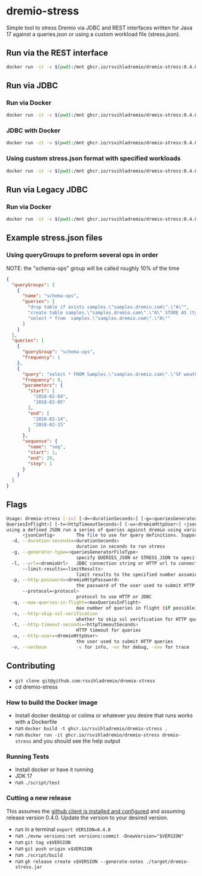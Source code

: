 # dremio-stress

Simple tool to stress Dremio via JDBC and REST interfaces written for Java 17 against a queries.json or using a custom workload file (stress.json).

## Run via the REST interface

```bash
docker run -it -v $(pwd):/mnt ghcr.io/rsvihladremio/dremio-stress:0.4.0 dremio-stress -g STRESS_JSON -u dremio -p dremio123 -l http://host.docker.internal:9047 /mnt/stress.json
```

## Run via JDBC


### Run via Docker

```bash
docker run -it -v $(pwd):/mnt ghcr.io/rsvihladremio/dremio-stress:0.4.0 dremio-stress -g QUERIES_JSON --protocol JDBC -l "jdbc:arrow-flight-sql://host.docker.internal:32010/?useEncryption=false&user=dremio&password=dremio123"  /mnt/queries.json
```

### JDBC with Docker

```bash
docker run -it -v $(pwd):/mnt ghcr.io/rsvihladremio/dremio-stress:0.4.0 dremio-stress -g QUERIES_JSON --protocol JDBC -l "jdbc:arrow-flight-sql://host.docker.internal:32010/?useEncryption=false&user=dremio&password=dremio" /mnt/queries.json
```

### Using custom stress.json format with specified workloads

```bash
docker run -it -v $(pwd):/mnt ghcr.io/rsvihladremio/dremio-stress:0.4.0 dremio-stress -g STRESS_JSON --protocol JDBC -l "jdbc:arrow-flight-sql://host.docker.internal:32010/?useEncryption=false&user=dremio&password=dremio" /mnt/stress.json
```

## Run via Legacy JDBC 


### Run via Docker

```bash
docker run -it -v $(pwd):/mnt ghcr.io/rsvihladremio/dremio-stress:0.4.0 dremio-stress -g QUERIES_JSON --protocol LegacyJDBC -l "jdbc:dremio:direct=host.docker.internal:31010;user=dremio;password=dremio123"  /mnt/queries.json
```
## Example stress.json files

### Using queryGroups to preform several ops in order

NOTE: the "schema-ops" group  will be called roughly 10% of the time

```json
{
  "queryGroups": [
	{
	  "name": "schema-ops",
	  "queries": [
        "drop table if exists samples.\"samples.dremio.com\".\"A\"",
		"create table samples.\"samples.dremio.com\".\"A\" STORE AS (type => 'iceberg') AS SELECT \"a\",\"b\" FROM (values('a', 'b')) as t(\"a\",\"b\")",
		"select * from  samples.\"samples.dremio.com\".\"A\""
	  ]
    }
  ],
  "queries": [
    {
      "queryGroup": "schema-ops",
      "frequency": 1
    },
    {
      "query": "select * FROM Samples.\"samples.dremio.com\".\"SF weather 2018-2019.csv\" where \"DATE\" between ':start' and ':end' and :seq = passenger_count",
      "frequency": 9,
      "parameters": {
        "start": [
          "2018-02-04",
          "2018-02-05"
        ],
        "end": [
          "2018-02-14",
          "2018-02-15"
        ]
      },
      "sequence": {
        "name": "seq",
        "start": 1,
        "end": 20,
        "step": 1
      }
    }
  ]
}
```


## Flags

```bash
Usage: dremio-stress [-sv] [-d=<durationSeconds>] [-g=<queriesGeneratorFileType>] [-l=<dremioUrl>] [--limit-results=<limitResults>] [-p=<dremioHttpPassword>] [--protocol=<protocol>] [-q=<max
QueriesInFlight>] [-t=<httpTimeoutSeconds>] [-u=<dremioHttpUser>] <jsonConfig> [COMMAND]
using a defined JSON run a series of queries against dremio using various approaches
      <jsonConfig>        The file to use for query definitions. Supports queries.json.gz, queries.json, or a directory of queries.json and a stress.json file with a defined workload (see example)
  -d, --duration-seconds=<durationSeconds>
                          duration in seconds to run stress
  -g, --generator-type=<queriesGeneratorFileType>
                          specify QUERIES_JSON or STRESS_JSON to specify the engine type
  -l, --url=<dremioUrl>   JDBC connection string or HTTP url to connect
      --limit-results=<limitResults>
                          limit results to the specified number assuming there is not already a LIMIT in the query. This is an easy way to just add some limits on the result set size
  -p, --http-password=<dremioHttpPassword>
                          the password of the user used to submit HTTP queries
      --protocol=<protocol>
                          protocol to use HTTP or JDBC
  -q, --max-queries-in-flight=<maxQueriesInFlight>
                          max number of queries in flight (if possible)
  -s, --http-skip-ssl-verification
                          whether to skip ssl verification for HTTP queries or not
  -t, --http-timeout-seconds=<httpTimeoutSeconds>
                          HTTP timeout for queries
  -u, --http-user=<dremioHttpUser>
                          the user used to submit HTTP queries
  -v, --verbose           -v for info, -vv for debug, -vvv for trace
```

## Contributing 

* `git clone git@github.com:rsvihladremio/dremio-stress`
* cd dremio-stress

### How to build the Docker image

* Install docker desktop or colima or whatever you desire that runs works with a Dockerfile
* run `docker build -t ghcr.io/rsvihladremio/dremio-stress .`
* run `docker run -it ghcr.io/rsvihladremio/dremio-stress dremio-stress` and you should see the help output

### Running Tests

* Install docker or have it running
* JDK 17
* run `./script/test`

### Cutting a new release

This assumes the [github client is installed and configured](https://cli.github.com) and assuming release version 0.4.0. Update the version to your desired version.


* run in a terminal `export VERSION=0.4.0`
* run `./mvnw versions:set versions:commit -DnewVersion="$VERSION"`
* run `git tag v$VERSION`
* run `git push origin v$VERSION`
* run `./script/build`
* run `gh release create v$VERSION --generate-notes ./target/dremio-stress.jar`

